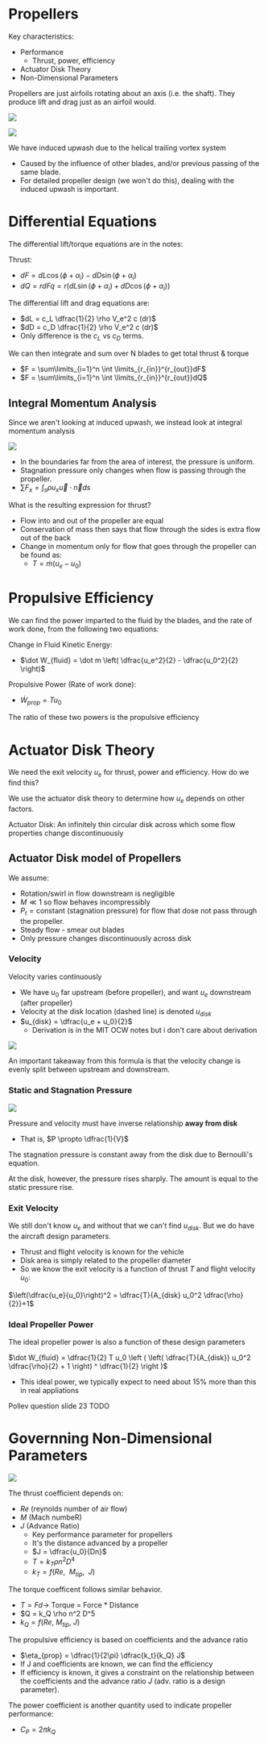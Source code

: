 # Propellers

Key characteristics:
- Performance
  -  Thrust, power, efficiency
- Actuator Disk Theory
- Non-Dimensional Parameters


Propellers are just airfoils rotating about an axis (i.e. the shaft). They produce lift and drag just as an airfoil would.

![](2024-01-16-18-22-30.png)

![](2024-01-16-18-23-06.png)

We have induced upwash due to the helical trailing vortex system
- Caused by the influence of other blades, and/or previous passing of the same blade.
- For detailed propeller design (we won't do this), dealing with the induced upwash is important.

# Differential Equations

The differential lift/torque equations are in the notes:

Thrust:
- $dF = dL \cos (\phi + \alpha_i) - dD \sin(\phi + \alpha_i)$
- $dQ = r dFq = r (dL \sin(\phi + \alpha_i) + dD \cos (\phi + \alpha_i))$



The differential lift and drag equations are:
- $dL = c_L \dfrac{1}{2} \rho V_e^2 c (dr)$
- $dD = c_D \dfrac{1}{2} \rho V_e^2 c (dr)$
- Only difference is the $c_L$ vs $c_D$ terms.

We can then integrate and sum over N blades to get total thrust & torque
- $F = \sum\limits_{i=1}^n \int \limits_{r_{in}}^{r_{out}}dF$
- $F = \sum\limits_{i=1}^n \int \limits_{r_{in}}^{r_{out}}dQ$

## Integral Momentum Analysis

Since we aren't looking at induced upwash, we instead look at integral momentum analysis

![](2024-01-16-18-26-11.png)

- In the boundaries far from the area of interest, the pressure is uniform.
- Stagnation pressure only changes when flow is passing through the propeller.
- $\sum F_x = \int_s \rho u_x \vec{u} \cdot \vec{n} ds$ 

What is the resulting expression for thrust?
- Flow into and out of the propeller are equal
- Conservation of mass then says that flow through the sides is extra flow out of the back
- Change in momentum only for flow that goes through the propeller can be found as:
  - $T = \dot m (u_e - u_0)$

# Propulsive Efficiency

We can find the power imparted to the fluid by the blades, and the rate of work done, from the following two equations:

Change in Fluid Kinetic Energy:
- $\dot W_{fluid} = \dot m \left( \dfrac{u_e^2}{2} - \dfrac{u_0^2}{2} \right)$

Propulsive Power (Rate of work done):
- $\dot W_{prop} = T u_0$

The ratio of these two powers is the propulsive efficiency

# Actuator Disk Theory

We need the exit velocity $u_e$ for thrust, power and efficiency. How do we find this?

We use the actuator disk theory to determine how $u_e$ depends on other factors.

Actuator Disk: An infinitely thin circular disk across which some flow properties change discontinuously

## Actuator Disk model of Propellers

We assume:
- Rotation/swirl in flow downstream is negligible
- $M \ll 1$ so flow behaves incompressibly
- $P_t = \textrm{constant}$ (stagnation pressure) for flow that dose not pass through the propeller.
- Steady flow - smear out blades
- Only pressure changes discontinuously across disk

### Velocity

Velocity varies continuously
- We have $u_0$ far upstream (before propeller), and want $u_e$ downstream (after propeller)
- Velocity at the disk location (dashed line) is denoted $u_{disk}$
- $u_{disk} = \dfrac{u_e + u_0}{2}$
  - Derivation is in the MIT OCW notes but i don't care about derivation

![](2024-01-16-18-29-40.png)

An important takeaway from this formula is that the velocity change is evenly split between upstream and downstream.

### Static and Stagnation Pressure

![](2024-01-16-18-30-21.png)

Pressure and velocity must have inverse relationship **away from disk**
- That is, $P \propto \dfrac{1}{V}$

The stagnation pressure is constant away from the disk due to Bernoulli's equation.

At the disk, however, the pressure rises sharply. The amount is equal to the static pressure rise.

### Exit Velocity

We still don't know $u_e$ and without that we can't find $u_{disk}$. But we do have the aircraft design parameters.
- Thrust and flight velocity is known for the vehicle
- Disk area is simply related to the propeller diameter
- So we know the exit velocity is a function of thrust $T$ and flight velocity $u_0$:

$\left(\dfrac{u_e}{u_0}\right)^2 = \dfrac{T}{A_{disk} u_0^2 \dfrac{\rho}{2}}+1$

### Ideal Propeller Power

The ideal propeller power is also a function of these design parameters

$\dot W_{fluid} = \dfrac{1}{2} T u_0 \left ( \left( \dfrac{T}{A_{disk}} u_0^2 \dfrac{\rho}{2} + 1 \right) ^ \dfrac{1}{2} \right )$
- This ideal power, we typically expect to need about 15% more than this in real appliations


Pollev question slide 23 TODO

# Governning Non-Dimensional Parameters

![](2024-01-16-18-32-09.png)

The thrust coefficient depends on:
- $Re$ (reynolds number of air flow)
- $M$ (Mach numbeR)
- $J$ (Advance Ratio)
  - Key performance parameter for propellers
  - It's the distance advanced by a propeller
  - $J = \dfrac{u_0}{Dn}$
  - $T = k_T \rho n^2 D^4$
  - $k_T = f(Re, \ \ M_{tip}, \ \ J)$
 
The torque coefficent follows similar behavior.
- $T = F  d \rightarrow$ Torque = Force * Distance
- $Q = k_Q \rho n^2 D^5
- $k_Q =  f(Re, \ M_{tip}, \ J)$

The propulsive efficiency is based on coefficients and the advance ratio
- $\eta_{prop} = \dfrac{1}{2\pi} \dfrac{k_t}{k_Q} J$
- If J and coefficients are known, we can find the efficiency
- If efficiency is known, it gives a constraint on the relationship between the coefficients and the advance ratio $J$ (adv. ratio is a design parameter).

The power coefficient is another quantity used to indicate propeller performance:
- $C_P = 2\pi k_Q$
